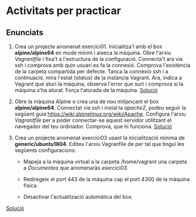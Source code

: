 # Activitats per practicar

## Enunciats

1. Crea un projecte anomenat exercici01. Inicialitza'l amb el box **alpine/alpine64** en mode mínim i aixeca la màquina. Obre l'arxiu *Vagrantfile* i fixa't a l'estructura de la configuració. Connecta't ara via ssh i comprova amb quin usuari es fa la connexió. Comprova l'existència de la carpeta compartida per defecte. Tanca la connexió ssh i a continuació, mira l'estat (*status*) de la instància Vagrant. Ara, indica a Vagrant que aturi la màquina, observa l'error que surt i comprova si la màquina s'ha aturat. Força l'aturada de la màquina. [Solució](solucions/exercici01.md)

2. Obre la màquina Alpine o crea una de nou mitjançant el box **alpine/alpine64**. Connectat via ssh i instal·la *apache2*, podeu seguir la següent guia <https://wiki.alpinelinux.org/wiki/Apache>. Configura l'arxiu *Vagrantfile* per a poder connectar-se aquest servidor utilitzant el navegador del teu ordinador. Comprova, que hi funciona. [Solució](solucions/exercici02.md)

3. Crea un projecte anomenat exercici03 usant la inicialització mínima de **generic/ubuntu1804**. Editeu l'arxiu Vagranfile de per tal que tingui les següents configuracions:

    * Mapeja a la màquina virtual a la carpeta /home/vagrant una carpeta a *Documentos* que anomenaràs *exercici03*.
    
    * Rediregeix el port 443 de la màquina cap el port 4300 de la màquina física.

    * Desactivar l'actualització automàtica del box.

[Solució](solucions/exercici03.md)
